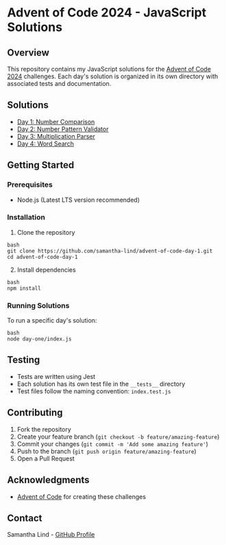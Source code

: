 # Advent of Code 2024 - JavaScript Solutions

## Overview
This repository contains my JavaScript solutions for the [Advent of Code 2024](https://adventofcode.com/2024) challenges. Each day's solution is organized in its own directory with associated tests and documentation.

## Solutions
- [Day 1: Number Comparison](./day-one/README.md)
- [Day 2: Number Pattern Validator](./day-two/README.md)
- [Day 3: Multiplication Parser](./day-three/README.md)
- [Day 4: Word Search](./day-four/README.md)

## Getting Started

### Prerequisites
- Node.js (Latest LTS version recommended)

### Installation
1. Clone the repository
```
bash
git clone https://github.com/samantha-lind/advent-of-code-day-1.git
cd advent-of-code-day-1
```

2. Install dependencies
```
bash
npm install
```

### Running Solutions
To run a specific day's solution:
```
bash
node day-one/index.js
```

## Testing
- Tests are written using Jest
- Each solution has its own test file in the `__tests__` directory
- Test files follow the naming convention: `index.test.js`

## Contributing
1. Fork the repository
2. Create your feature branch (`git checkout -b feature/amazing-feature`)
3. Commit your changes (`git commit -m 'Add some amazing feature'`)
4. Push to the branch (`git push origin feature/amazing-feature`)
5. Open a Pull Request


## Acknowledgments
- [Advent of Code](https://adventofcode.com/) for creating these challenges

## Contact
Samantha Lind - [GitHub Profile](https://github.com/samantha-lind)